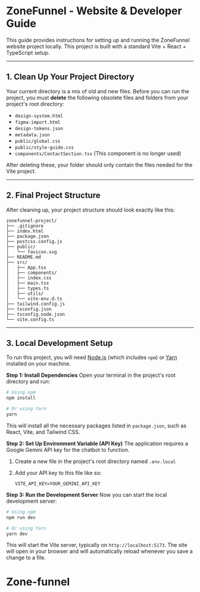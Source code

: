 # ZoneFunnel - Website & Developer Guide

This guide provides instructions for setting up and running the ZoneFunnel website project locally. This project is built with a standard Vite + React + TypeScript setup.

---

## 1. Clean Up Your Project Directory

Your current directory is a mix of old and new files. Before you can run the project, you must **delete** the following obsolete files and folders from your project's root directory:

-   `design-system.html`
-   `figma-import.html`
-   `design-tokens.json`
-   `metadata.json`
-   `public/global.css`
-   `public/style-guide.css`
-   `components/ContactSection.tsx` (This component is no longer used)

After deleting these, your folder should only contain the files needed for the Vite project.

---

## 2. Final Project Structure

After cleaning up, your project structure should look exactly like this:

```
zonefunnel-project/
├── .gitignore
├── index.html
├── package.json
├── postcss.config.js
├── public/
│   └── favicon.svg
├── README.md
├── src/
│   ├── App.tsx
│   ├── components/
│   ├── index.css
│   ├── main.tsx
│   ├── types.ts
│   ├── utils/
│   └── vite-env.d.ts
├── tailwind.config.js
├── tsconfig.json
├── tsconfig.node.json
└── vite.config.ts
```

---

## 3. Local Development Setup

To run this project, you will need [Node.js](https://nodejs.org/) (which includes `npm`) or [Yarn](https://yarnpkg.com/) installed on your machine.

**Step 1: Install Dependencies**
Open your terminal in the project's root directory and run:

```bash
# Using npm
npm install

# Or using Yarn
yarn
```
This will install all the necessary packages listed in `package.json`, such as React, Vite, and Tailwind CSS.

**Step 2: Set Up Environment Variable (API Key)**
The application requires a Google Gemini API key for the chatbot to function.

1.  Create a new file in the project's root directory named `.env.local`
2.  Add your API key to this file like so:

    ```
    VITE_API_KEY=YOUR_GEMINI_API_KEY
    ```

**Step 3: Run the Development Server**
Now you can start the local development server:

```bash
# Using npm
npm run dev

# Or using Yarn
yarn dev
```

This will start the Vite server, typically on `http://localhost:5173`. The site will open in your browser and will automatically reload whenever you save a change to a file.
# Zone-funnel
